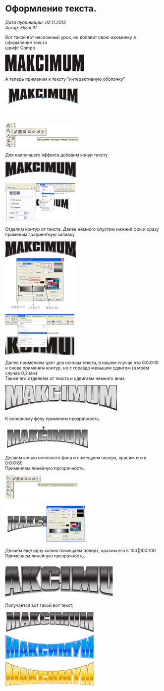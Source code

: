 # Оформление текста.

_Дата публикации: 02.11.2012  
Автор: ElizaLIV_

Вот такой вот несложный урок, но добавит свою изюминку в оформление текста  
шрифт Compo

![Оформление текста.](1.png)

А теперь применим к тексту “интерактивную оболочку”

![Оформление текста.](2.png)

![Оформление текста.](3.png)

Для наилучшего эффекта добавим конур тексту

![Оформление текста.](4.png)

![Оформление текста.](5.png)

Отделим контур от текста. Далее немного опустим нижний фон и сразу применим градиентную заливку.

![Оформление текста.](6.png)

![Оформление текста.](7.png)

Далее применяем цвет для основы текста, в нашем случае это 0:0:0:10  
и снова применим контур, но с гораздо меньшим сдвигом (в моём случае 0,2 мм).  
Также его отделяем от текста и сдвигаем немного вниз.

![Оформление текста.](8.png)

К основному фону применим прозрачность.

![Оформление текста.](9.png)

Делаем копью основного фона и помещаем поверх, красим его в 0:0:0:80  
Применяем линейную прозрачность.

![Оформление текста.](10.png)

![Оформление текста.](11.png)

Делаем ещё одну копию помещаем поверх, красим его в 100:100:100:100  
Применяем линейную прозрачность.

![Оформление текста.](12.png)

Получается вот такой вот текст.

![Оформление текста.](13.png)